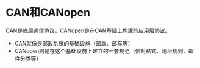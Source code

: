 # CAN和CANopen

CAN是底层通信协议，CANopen是在CAN基础上构建的应用层协议。

- CAN就像是邮政系统的基础设施（邮局、邮车等）
- CANopen则是在这个基础设施上建立的一套规范（信封格式、地址规则、邮件分类等）


